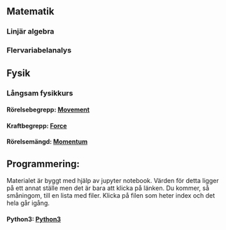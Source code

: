 
## Matematik
###   Linjär algebra
####   <!--  Bok i linjär algebra:  [Bok](cognitrap.github.io/Matematik/Linjär_Algebra/bok.pdf) -->


####     <!-- Resurs till Bok: [Del2](cognitrap.github.io/Matematik/Linjär_Algebra/Del2.pdf) -->

###   Flervariabelanalys




## Fysik
###    Långsam fysikkurs
#### Rörelsebegrepp: [Movement](cognitrap.github.io/Fysik/LångsamFysikkurs/Movement.pdf)
#### Kraftbegrepp: [Force](cognitrap.github.io/Fysik/LångsamFysikkurs/Force.pdf)
#### Rörelsemängd: [Momentum](cognitrap.github.io/Fysik/LångsamFysikkurs/Momentum.pdf)
#### <!-- -->
#### <!-- -->
#### <!-- -->
## Programmering:

Materialet är byggt med hjälp av jupyter notebook. Värden för detta ligger på ett annat ställe men det är bara att klicka på länken. Du kommer, så småningom, till en lista med filer. Klicka på filen som heter index och det hela går igång. 
#### Python3: [Python3]( https://hub.gke.mybinder.org/user/cognitrap-progr-ijuq81m9/notebooks/index.ipynb)